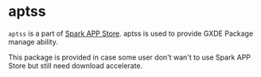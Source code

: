 # aptss

`aptss` is a part of [Spark APP Store](https://gitee.com/spark-store-project/spark-store). aptss is used to provide GXDE Package manage ability.

This package is provided in case some user don't wan't to use Spark APP Store but still need download accelerate. 